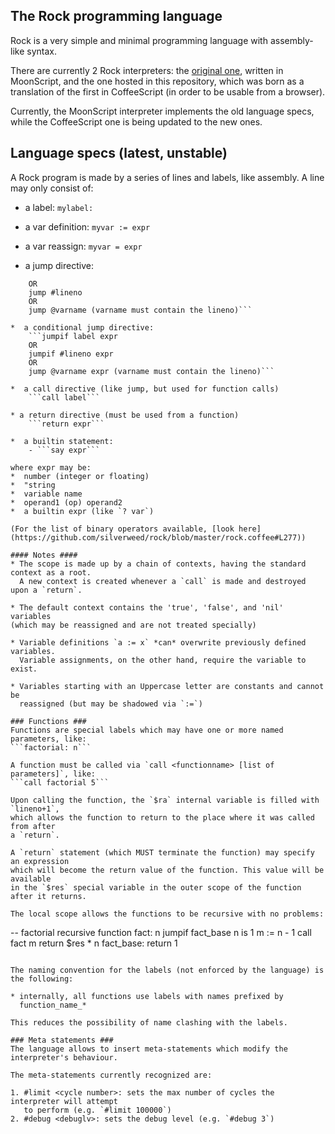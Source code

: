 The Rock programming language
-----------------------------

Rock is a very simple and minimal programming language with assembly-like syntax.

There are currently 2 Rock interpreters: the [original one](https://gist.github.com/silverweed/6a1abee2ae421fb65b60#file-rock-moon), written in MoonScript, and the one hosted in this repository, which was born as a translation of the first in CoffeeScript (in order to be usable from a browser).

Currently, the MoonScript interpreter implements the old language specs, while the CoffeeScript
one is being updated to the new ones.

## Language specs (latest, unstable) ##
A Rock program is made by a series of lines and labels, like assembly.
A line may only consist of:

*  a label: `mylabel:`

*  a var definition:
`myvar := expr`

*  a var reassign:
`myvar = expr`

*  a jump directive:
```jump label
    OR
    jump #lineno
    OR
    jump @varname (varname must contain the lineno)```

*  a conditional jump directive:
    ```jumpif label expr
    OR
    jumpif #lineno expr
    OR
    jump @varname expr (varname must contain the lineno)```

*  a call directive (like jump, but used for function calls)
    ```call label```

* a return directive (must be used from a function)
    ```return expr```

*  a builtin statement:  
    - ```say expr```

where expr may be:  
*  number (integer or floating)
*  "string
*  variable name
*  operand1 (op) operand2
*  a builtin expr (like `? var`)

(For the list of binary operators available, [look here](https://github.com/silverweed/rock/blob/master/rock.coffee#L277))

#### Notes ####
* The scope is made up by a chain of contexts, having the standard context as a root.
  A new context is created whenever a `call` is made and destroyed upon a `return`.

* The default context contains the 'true', 'false', and 'nil' variables
(which may be reassigned and are not treated specially)

* Variable definitions `a := x` *can* overwrite previously defined variables.
  Variable assignments, on the other hand, require the variable to exist.

* Variables starting with an Uppercase letter are constants and cannot be
  reassigned (but may be shadowed via `:=`)

### Functions ###
Functions are special labels which may have one or more named parameters, like:  
```factorial: n```

A function must be called via `call <functionname> [list of parameters]`, like:  
```call factorial 5```

Upon calling the function, the `$ra` internal variable is filled with `lineno+1`,
which allows the function to return to the place where it was called from after
a `return`.

A `return` statement (which MUST terminate the function) may specify an expression
which will become the return value of the function. This value will be available
in the `$res` special variable in the outer scope of the function after it returns.

The local scope allows the functions to be recursive with no problems:
```
-- factorial recursive function
fact: n
  jumpif fact_base n is 1
  m := n - 1
  call fact m
  return $res * n
fact_base:
  return 1
```

The naming convention for the labels (not enforced by the language) is the following:

* internally, all functions use labels with names prefixed by
  function_name_*

This reduces the possibility of name clashing with the labels.

### Meta statements ###
The language allows to insert meta-statements which modify the interpreter's behaviour.

The meta-statements currently recognized are:

1. #limit <cycle number>: sets the max number of cycles the interpreter will attempt
   to perform (e.g. `#limit 100000`)
2. #debug <debuglv>: sets the debug level (e.g. `#debug 3`)
